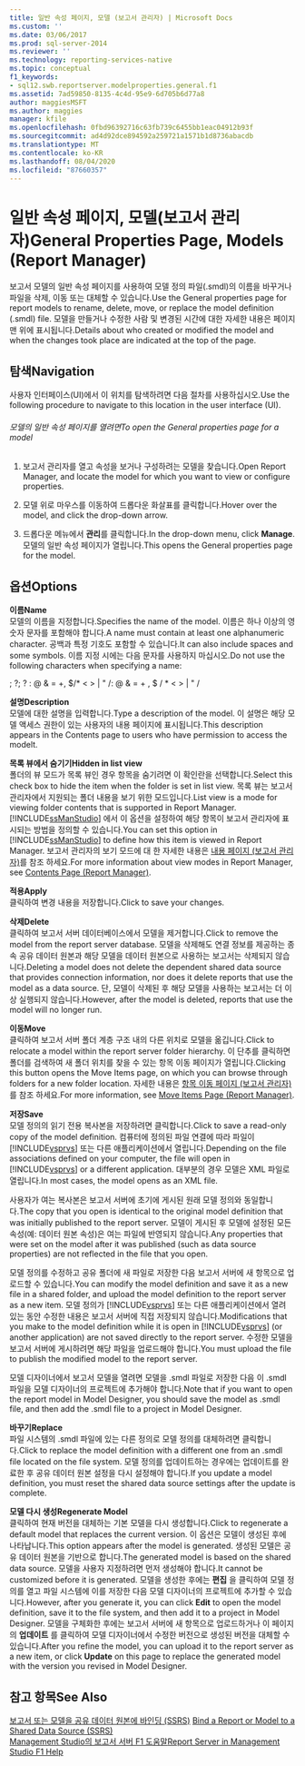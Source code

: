 ```yaml
---
title: 일반 속성 페이지, 모델 (보고서 관리자) | Microsoft Docs
ms.custom: ''
ms.date: 03/06/2017
ms.prod: sql-server-2014
ms.reviewer: ''
ms.technology: reporting-services-native
ms.topic: conceptual
f1_keywords:
- sql12.swb.reportserver.modelproperties.general.f1
ms.assetid: 7ad59850-8135-4c4d-95e9-6d705b6d77a8
author: maggiesMSFT
ms.author: maggies
manager: kfile
ms.openlocfilehash: 0fbd96392716c63fb739c6455bb1eac04912b93f
ms.sourcegitcommit: ad4d92dce894592a259721a1571b1d8736abacdb
ms.translationtype: MT
ms.contentlocale: ko-KR
ms.lasthandoff: 08/04/2020
ms.locfileid: "87660357"
---
```

# <a name="general-properties-page-models-report-manager"></a><span data-ttu-id="e0b1f-102">일반 속성 페이지, 모델(보고서 관리자)</span><span class="sxs-lookup"><span data-stu-id="e0b1f-102">General Properties Page, Models (Report Manager)</span></span>
  <span data-ttu-id="e0b1f-103">보고서 모델의 일반 속성 페이지를 사용하여 모델 정의 파일(.smdl)의 이름을 바꾸거나 파일을 삭제, 이동 또는 대체할 수 있습니다.</span><span class="sxs-lookup"><span data-stu-id="e0b1f-103">Use the General properties page for report models to rename, delete, move, or replace the model definition (.smdl) file.</span></span> <span data-ttu-id="e0b1f-104">모델을 만들거나 수정한 사람 및 변경된 시간에 대한 자세한 내용은 페이지 맨 위에 표시됩니다.</span><span class="sxs-lookup"><span data-stu-id="e0b1f-104">Details about who created or modified the model and when the changes took place are indicated at the top of the page.</span></span>  
  
## <a name="navigation"></a><span data-ttu-id="e0b1f-105">탐색</span><span class="sxs-lookup"><span data-stu-id="e0b1f-105">Navigation</span></span>  
 <span data-ttu-id="e0b1f-106">사용자 인터페이스(UI)에서 이 위치를 탐색하려면 다음 절차를 사용하십시오.</span><span class="sxs-lookup"><span data-stu-id="e0b1f-106">Use the following procedure to navigate to this location in the user interface (UI).</span></span>  
  
###### <a name="to-open-the-general-properties-page-for-a-model"></a><span data-ttu-id="e0b1f-107">모델의 일반 속성 페이지를 열려면</span><span class="sxs-lookup"><span data-stu-id="e0b1f-107">To open the General properties page for a model</span></span>  
  
1.  <span data-ttu-id="e0b1f-108">보고서 관리자를 열고 속성을 보거나 구성하려는 모델을 찾습니다.</span><span class="sxs-lookup"><span data-stu-id="e0b1f-108">Open Report Manager, and locate the model for which you want to view or configure properties.</span></span>  
  
2.  <span data-ttu-id="e0b1f-109">모델 위로 마우스를 이동하여 드롭다운 화살표를 클릭합니다.</span><span class="sxs-lookup"><span data-stu-id="e0b1f-109">Hover over the model, and click the drop-down arrow.</span></span>  
  
3.  <span data-ttu-id="e0b1f-110">드롭다운 메뉴에서 **관리**를 클릭합니다.</span><span class="sxs-lookup"><span data-stu-id="e0b1f-110">In the drop-down menu, click **Manage**.</span></span> <span data-ttu-id="e0b1f-111">모델의 일반 속성 페이지가 열립니다.</span><span class="sxs-lookup"><span data-stu-id="e0b1f-111">This opens the General properties page for the model.</span></span>  
  
## <a name="options"></a><span data-ttu-id="e0b1f-112">옵션</span><span class="sxs-lookup"><span data-stu-id="e0b1f-112">Options</span></span>  
 <span data-ttu-id="e0b1f-113">**이름**</span><span class="sxs-lookup"><span data-stu-id="e0b1f-113">**Name**</span></span>  
 <span data-ttu-id="e0b1f-114">모델의 이름을 지정합니다.</span><span class="sxs-lookup"><span data-stu-id="e0b1f-114">Specifies the name of the model.</span></span> <span data-ttu-id="e0b1f-115">이름은 하나 이상의 영숫자 문자를 포함해야 합니다.</span><span class="sxs-lookup"><span data-stu-id="e0b1f-115">A name must contain at least one alphanumeric character.</span></span> <span data-ttu-id="e0b1f-116">공백과 특정 기호도 포함할 수 있습니다.</span><span class="sxs-lookup"><span data-stu-id="e0b1f-116">It can also include spaces and some symbols.</span></span> <span data-ttu-id="e0b1f-117">이름 지정 시에는 다음 문자를 사용하지 마십시오.</span><span class="sxs-lookup"><span data-stu-id="e0b1f-117">Do not use the following characters when specifying a name:</span></span>  
  
 <span data-ttu-id="e0b1f-118">; ?</span><span class="sxs-lookup"><span data-stu-id="e0b1f-118">; ?</span></span> <span data-ttu-id="e0b1f-119">: \@ & = +, $/\* \< > | " /</span><span class="sxs-lookup"><span data-stu-id="e0b1f-119">: \@ & = + , $ / \* \< > | " /</span></span>  
  
 <span data-ttu-id="e0b1f-120">**설명**</span><span class="sxs-lookup"><span data-stu-id="e0b1f-120">**Description**</span></span>  
 <span data-ttu-id="e0b1f-121">모델에 대한 설명을 입력합니다.</span><span class="sxs-lookup"><span data-stu-id="e0b1f-121">Type a description of the model.</span></span> <span data-ttu-id="e0b1f-122">이 설명은 해당 모델 액세스 권한이 있는 사용자의 내용 페이지에 표시됩니다.</span><span class="sxs-lookup"><span data-stu-id="e0b1f-122">This description appears in the Contents page to users who have permission to access the modelt.</span></span>  
  
 <span data-ttu-id="e0b1f-123">**목록 뷰에서 숨기기**</span><span class="sxs-lookup"><span data-stu-id="e0b1f-123">**Hidden in list view**</span></span>  
 <span data-ttu-id="e0b1f-124">폴더의 뷰 모드가 목록 뷰인 경우 항목을 숨기려면 이 확인란을 선택합니다.</span><span class="sxs-lookup"><span data-stu-id="e0b1f-124">Select this check box to hide the item when the folder is set in list view.</span></span> <span data-ttu-id="e0b1f-125">목록 뷰는 보고서 관리자에서 지원되는 폴더 내용을 보기 위한 모드입니다.</span><span class="sxs-lookup"><span data-stu-id="e0b1f-125">List view is a mode for viewing folder contents that is supported in Report Manager.</span></span> <span data-ttu-id="e0b1f-126">[!INCLUDE[ssManStudio](../includes/ssmanstudio-md.md)] 에서 이 옵션을 설정하여 해당 항목이 보고서 관리자에 표시되는 방법을 정의할 수 있습니다.</span><span class="sxs-lookup"><span data-stu-id="e0b1f-126">You can set this option in [!INCLUDE[ssManStudio](../includes/ssmanstudio-md.md)] to define how this item is viewed in Report Manager.</span></span> <span data-ttu-id="e0b1f-127">보고서 관리자의 보기 모드에 대 한 자세한 내용은 [내용 페이지 &#40;보고서 관리자&#41;](../../2014/reporting-services/contents-page-report-manager.md)를 참조 하세요.</span><span class="sxs-lookup"><span data-stu-id="e0b1f-127">For more information about view modes in Report Manager, see [Contents Page &#40;Report Manager&#41;](../../2014/reporting-services/contents-page-report-manager.md).</span></span>  
  
 <span data-ttu-id="e0b1f-128">**적용**</span><span class="sxs-lookup"><span data-stu-id="e0b1f-128">**Apply**</span></span>  
 <span data-ttu-id="e0b1f-129">클릭하여 변경 내용을 저장합니다.</span><span class="sxs-lookup"><span data-stu-id="e0b1f-129">Click to save your changes.</span></span>  
  
 <span data-ttu-id="e0b1f-130">**삭제**</span><span class="sxs-lookup"><span data-stu-id="e0b1f-130">**Delete**</span></span>  
 <span data-ttu-id="e0b1f-131">클릭하여 보고서 서버 데이터베이스에서 모델을 제거합니다.</span><span class="sxs-lookup"><span data-stu-id="e0b1f-131">Click to remove the model from the report server database.</span></span> <span data-ttu-id="e0b1f-132">모델을 삭제해도 연결 정보를 제공하는 종속 공유 데이터 원본과 해당 모델을 데이터 원본으로 사용하는 보고서는 삭제되지 않습니다.</span><span class="sxs-lookup"><span data-stu-id="e0b1f-132">Deleting a model does not delete the dependent shared data source that provides connection information, nor does it delete reports that use the model as a data source.</span></span> <span data-ttu-id="e0b1f-133">단, 모델이 삭제된 후 해당 모델을 사용하는 보고서는 더 이상 실행되지 않습니다.</span><span class="sxs-lookup"><span data-stu-id="e0b1f-133">However, after the model is deleted, reports that use the model will no longer run.</span></span>  
  
 <span data-ttu-id="e0b1f-134">**이동**</span><span class="sxs-lookup"><span data-stu-id="e0b1f-134">**Move**</span></span>  
 <span data-ttu-id="e0b1f-135">클릭하여 보고서 서버 폴더 계층 구조 내의 다른 위치로 모델을 옮깁니다.</span><span class="sxs-lookup"><span data-stu-id="e0b1f-135">Click to relocate a model within the report server folder hierarchy.</span></span> <span data-ttu-id="e0b1f-136">이 단추를 클릭하면 폴더를 검색하여 새 폴더 위치를 찾을 수 있는 항목 이동 페이지가 열립니다.</span><span class="sxs-lookup"><span data-stu-id="e0b1f-136">Clicking this button opens the Move Items page, on which you can browse through folders for a new folder location.</span></span> <span data-ttu-id="e0b1f-137">자세한 내용은 [항목 이동 페이지 &#40;보고서 관리자&#41;](../../2014/reporting-services/move-items-page-report-manager.md)를 참조 하세요.</span><span class="sxs-lookup"><span data-stu-id="e0b1f-137">For more information, see [Move Items Page &#40;Report Manager&#41;](../../2014/reporting-services/move-items-page-report-manager.md).</span></span>  
  
 <span data-ttu-id="e0b1f-138">**저장**</span><span class="sxs-lookup"><span data-stu-id="e0b1f-138">**Save**</span></span>  
 <span data-ttu-id="e0b1f-139">모델 정의의 읽기 전용 복사본을 저장하려면 클릭합니다.</span><span class="sxs-lookup"><span data-stu-id="e0b1f-139">Click to save a read-only copy of the model definition.</span></span> <span data-ttu-id="e0b1f-140">컴퓨터에 정의된 파일 연결에 따라 파일이 [!INCLUDE[vsprvs](../includes/vsprvs-md.md)] 또는 다른 애플리케이션에서 열립니다.</span><span class="sxs-lookup"><span data-stu-id="e0b1f-140">Depending on the file associations defined on your computer, the file will open in [!INCLUDE[vsprvs](../includes/vsprvs-md.md)] or a different application.</span></span> <span data-ttu-id="e0b1f-141">대부분의 경우 모델은 XML 파일로 열립니다.</span><span class="sxs-lookup"><span data-stu-id="e0b1f-141">In most cases, the model opens as an XML file.</span></span>  
  
 <span data-ttu-id="e0b1f-142">사용자가 여는 복사본은 보고서 서버에 초기에 게시된 원래 모델 정의와 동일합니다.</span><span class="sxs-lookup"><span data-stu-id="e0b1f-142">The copy that you open is identical to the original model definition that was initially published to the report server.</span></span> <span data-ttu-id="e0b1f-143">모델이 게시된 후 모델에 설정된 모든 속성(예: 데이터 원본 속성)은 여는 파일에 반영되지 않습니다.</span><span class="sxs-lookup"><span data-stu-id="e0b1f-143">Any properties that were set on the model after it was published (such as data source properties) are not reflected in the file that you open.</span></span>  
  
 <span data-ttu-id="e0b1f-144">모델 정의를 수정하고 공유 폴더에 새 파일로 저장한 다음 보고서 서버에 새 항목으로 업로드할 수 있습니다.</span><span class="sxs-lookup"><span data-stu-id="e0b1f-144">You can modify the model definition and save it as a new file in a shared folder, and upload the model definition to the report server as a new item.</span></span> <span data-ttu-id="e0b1f-145">모델 정의가 [!INCLUDE[vsprvs](../includes/vsprvs-md.md)] 또는 다른 애플리케이션에서 열려 있는 동안 수정한 내용은 보고서 서버에 직접 저장되지 않습니다.</span><span class="sxs-lookup"><span data-stu-id="e0b1f-145">Modifications that you make to the model definition while it is open in [!INCLUDE[vsprvs](../includes/vsprvs-md.md)] (or another application) are not saved directly to the report server.</span></span> <span data-ttu-id="e0b1f-146">수정한 모델을 보고서 서버에 게시하려면 해당 파일을 업로드해야 합니다.</span><span class="sxs-lookup"><span data-stu-id="e0b1f-146">You must upload the file to publish the modified model to the report server.</span></span>  
  
 <span data-ttu-id="e0b1f-147">모델 디자이너에서 보고서 모델을 열려면 모델을 .smdl 파일로 저장한 다음 이 .smdl 파일을 모델 디자이너의 프로젝트에 추가해야 합니다.</span><span class="sxs-lookup"><span data-stu-id="e0b1f-147">Note that if you want to open the report model in Model Designer, you should save the model as .smdl file, and then add the .smdl file to a project in Model Designer.</span></span>  
  
 <span data-ttu-id="e0b1f-148">**바꾸기**</span><span class="sxs-lookup"><span data-stu-id="e0b1f-148">**Replace**</span></span>  
 <span data-ttu-id="e0b1f-149">파일 시스템의 .smdl 파일에 있는 다른 정의로 모델 정의를 대체하려면 클릭합니다.</span><span class="sxs-lookup"><span data-stu-id="e0b1f-149">Click to replace the model definition with a different one from an .smdl file located on the file system.</span></span> <span data-ttu-id="e0b1f-150">모델 정의를 업데이트하는 경우에는 업데이트를 완료한 후 공유 데이터 원본 설정을 다시 설정해야 합니다.</span><span class="sxs-lookup"><span data-stu-id="e0b1f-150">If you update a model definition, you must reset the shared data source settings after the update is complete.</span></span>  
  
 <span data-ttu-id="e0b1f-151">**모델 다시 생성**</span><span class="sxs-lookup"><span data-stu-id="e0b1f-151">**Regenerate Model**</span></span>  
 <span data-ttu-id="e0b1f-152">클릭하여 현재 버전을 대체하는 기본 모델을 다시 생성합니다.</span><span class="sxs-lookup"><span data-stu-id="e0b1f-152">Click to regenerate a default model that replaces the current version.</span></span> <span data-ttu-id="e0b1f-153">이 옵션은 모델이 생성된 후에 나타납니다.</span><span class="sxs-lookup"><span data-stu-id="e0b1f-153">This option appears after the model is generated.</span></span> <span data-ttu-id="e0b1f-154">생성된 모델은 공유 데이터 원본을 기반으로 합니다.</span><span class="sxs-lookup"><span data-stu-id="e0b1f-154">The generated model is based on the shared data source.</span></span> <span data-ttu-id="e0b1f-155">모델을 사용자 지정하려면 먼저 생성해야 합니다.</span><span class="sxs-lookup"><span data-stu-id="e0b1f-155">It cannot be customized before it is generated.</span></span> <span data-ttu-id="e0b1f-156">모델을 생성한 후에는 **편집** 을 클릭하여 모델 정의를 열고 파일 시스템에 이를 저장한 다음 모델 디자이너의 프로젝트에 추가할 수 있습니다.</span><span class="sxs-lookup"><span data-stu-id="e0b1f-156">However, after you generate it, you can click **Edit** to open the model definition, save it to the file system, and then add it to a project in Model Designer.</span></span> <span data-ttu-id="e0b1f-157">모델을 구체화한 후에는 보고서 서버에 새 항목으로 업로드하거나 이 페이지의 **업데이트** 를 클릭하여 모델 디자이너에서 수정한 버전으로 생성된 버전을 대체할 수 있습니다.</span><span class="sxs-lookup"><span data-stu-id="e0b1f-157">After you refine the model, you can upload it to the report server as a new item, or click **Update** on this page to replace the generated model with the version you revised in Model Designer.</span></span>  
  
## <a name="see-also"></a><span data-ttu-id="e0b1f-158">참고 항목</span><span class="sxs-lookup"><span data-stu-id="e0b1f-158">See Also</span></span>  
 <span data-ttu-id="e0b1f-159">[보고서 또는 모델을 공유 데이터 원본에 바인딩 &#40;SSRS&#41;](report-data/bind-a-report-or-model-to-a-shared-data-source-ssrs.md) </span><span class="sxs-lookup"><span data-stu-id="e0b1f-159">[Bind a Report or Model to a Shared Data Source &#40;SSRS&#41;](report-data/bind-a-report-or-model-to-a-shared-data-source-ssrs.md) </span></span>  
 [<span data-ttu-id="e0b1f-160">Management Studio의 보고서 서버 F1 도움말</span><span class="sxs-lookup"><span data-stu-id="e0b1f-160">Report Server in Management Studio F1 Help</span></span>](tools/report-server-in-management-studio-f1-help.md)  
  
  
